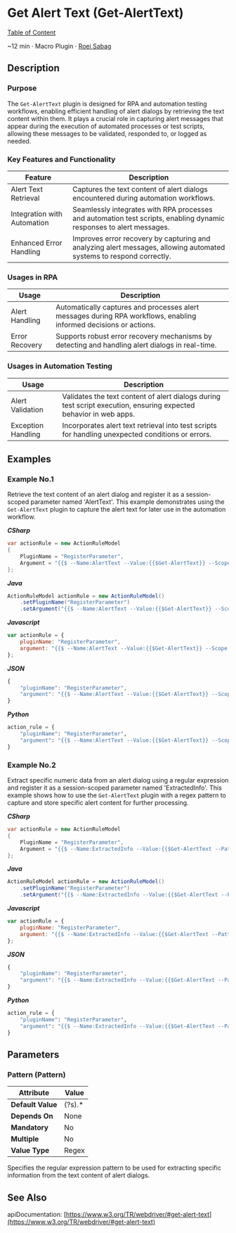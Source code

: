 # Get Alert Text (Get-AlertText)

[Table of Content](../Home.md)  

~12 min · Macro Plugin · [Roei Sabag](https://www.linkedin.com/in/roei-sabag-247aa18/)

## Description

### Purpose

The `Get-AlertText` plugin is designed for RPA and automation testing workflows, enabling efficient handling of alert dialogs by retrieving the text content within them. 
It plays a crucial role in capturing alert messages that appear during the execution of automated processes or test scripts, allowing these messages to be validated, responded to, or logged as needed.

### Key Features and Functionality

| Feature                     | Description                                                                                                          |
|-----------------------------|----------------------------------------------------------------------------------------------------------------------|
| Alert Text Retrieval        | Captures the text content of alert dialogs encountered during automation workflows.                                  |
| Integration with Automation | Seamlessly integrates with RPA processes and automation test scripts, enabling dynamic responses to alert messages.  |
| Enhanced Error Handling     | Improves error recovery by capturing and analyzing alert messages, allowing automated systems to respond correctly.  |

### Usages in RPA

| Usage          | Description                                                                                                       |
|----------------|-------------------------------------------------------------------------------------------------------------------|
| Alert Handling | Automatically captures and processes alert messages during RPA workflows, enabling informed decisions or actions. |
| Error Recovery | Supports robust error recovery mechanisms by detecting and handling alert dialogs in real-time.                   |

### Usages in Automation Testing

| Usage              | Description                                                                                                       |
|--------------------|-------------------------------------------------------------------------------------------------------------------|
| Alert Validation   | Validates the text content of alert dialogs during test script execution, ensuring expected behavior in web apps. |
| Exception Handling | Incorporates alert text retrieval into test scripts for handling unexpected conditions or errors.                 |

## Examples

### Example No.1

Retrieve the text content of an alert dialog and register it as a session-scoped parameter named 'AlertText'.
This example demonstrates using the `Get-AlertText` plugin to capture the alert text for later use in the automation workflow.

_**CSharp**_

```csharp
var actionRule = new ActionRuleModel
{
    PluginName = "RegisterParameter",
    Argument = "{{$ --Name:AlertText --Value:{{$Get-AlertText}} --Scope:Session}}"
};
```

_**Java**_

```java
ActionRuleModel actionRule = new ActionRuleModel()
    .setPluginName("RegisterParameter")
    .setArgument("{{$ --Name:AlertText --Value:{{$Get-AlertText}} --Scope:Session}}");
```

_**Javascript**_

```js
var actionRule = {
    pluginName: "RegisterParameter",
    argument: "{{$ --Name:AlertText --Value:{{$Get-AlertText}} --Scope:Session}}"
};
```

_**JSON**_

```js
{
    "pluginName": "RegisterParameter",
    "argument": "{{$ --Name:AlertText --Value:{{$Get-AlertText}} --Scope:Session}}"
}
```

_**Python**_

```python
action_rule = {
    "pluginName": "RegisterParameter",
    "argument": "{{$ --Name:AlertText --Value:{{$Get-AlertText}} --Scope:Session}}"
}
```
### Example No.2

Extract specific numeric data from an alert dialog using a regular expression and register it as a session-scoped parameter named 'ExtractedInfo'.
This example shows how to use the `Get-AlertText` plugin with a regex pattern to capture and store specific alert content for further processing.

_**CSharp**_

```csharp
var actionRule = new ActionRuleModel
{
    PluginName = "RegisterParameter",
    Argument = "{{$ --Name:ExtractedInfo --Value:{{$Get-AlertText --Pattern:\d+}} --Scope:Session}}"
};
```

_**Java**_

```java
ActionRuleModel actionRule = new ActionRuleModel()
    .setPluginName("RegisterParameter")
    .setArgument("{{$ --Name:ExtractedInfo --Value:{{$Get-AlertText --Pattern:\d+}} --Scope:Session}}");
```

_**Javascript**_

```js
var actionRule = {
    pluginName: "RegisterParameter",
    argument: "{{$ --Name:ExtractedInfo --Value:{{$Get-AlertText --Pattern:\d+}} --Scope:Session}}"
};
```

_**JSON**_

```js
{
    "pluginName": "RegisterParameter",
    "argument": "{{$ --Name:ExtractedInfo --Value:{{$Get-AlertText --Pattern:\d+}} --Scope:Session}}"
}
```

_**Python**_

```python
action_rule = {
    "pluginName": "RegisterParameter",
    "argument": "{{$ --Name:ExtractedInfo --Value:{{$Get-AlertText --Pattern:\d+}} --Scope:Session}}"
}
```

## Parameters

### Pattern (Pattern)

| Attribute         | Value             |
|-------------------|-------------------|
| **Default Value** | (?s).*            |
| **Depends On**    | None              |
| **Mandatory**     | No                |
| **Multiple**      | No                |
| **Value Type**    | Regex             |

Specifies the regular expression pattern to be used for extracting specific information from the text content of alert dialogs.

## See Also

apiDocumentation: [https://www.w3.org/TR/webdriver/#get-alert-text](https://www.w3.org/TR/webdriver/#get-alert-text)
